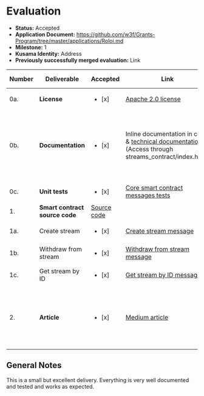 # Evaluation

- **Status:** Accepted
- **Application Document:** https://github.com/w3f/Grants-Program/tree/master/applications/Roloi.md
- **Milestone:** 1
- **Kusama Identity:** Address
- **Previously successfully merged evaluation:** Link

| Number | Deliverable                    | Accepted                                                              | Link                                                                                                                                                                        | Evaluation Notes                                                                                                    |
| ------ | ------------------------------ | --------------------------------------------------------------------- | --------------------------------------------------------------------------------------------------------------------------------------------------------------------------- | ------------------------------------------------------------------------------------------------------------------- |
| 0a.    | **License**                    | <ul><li>[x] </li></ul>                                                | [Apache 2.0 license](https://github.com/RoloiMoney/roloi-polkadot-w3f-grant/blob/main/LICENSE)                                                                              |                                                                                                                     |
| 0b.    | **Documentation**              | <ul><li>[x] </li></ul>                                                | Inline documentation in code & [technical documentation](https://github.com/RoloiMoney/roloi-polkadot-w3f-grant/tree/main/doc) (Access through streams_contract/index.html) | Very thorough documentation. Technical documentation mentioned in deliverable is the one generated by `cargo docs`. |
| 0c.    | **Unit tests**                 | <ul><li>[x] </li></ul>                                                | [Core smart contract messages tests](https://github.com/RoloiMoney/roloi-polkadot-w3f-grant/blob/main/lib.rs)                                                               | Very thorough unit tests.                                                                                           |
| 1.     | **Smart contract source code** | [Source code](https://github.com/RoloiMoney/roloi-polkadot-w3f-grant) |                                                                                                                                                                             |
| 1a.    | Create stream                  | <ul><li>[x] </li></ul>                                                | [Create stream message](https://github.com/RoloiMoney/roloi-polkadot-w3f-grant/blob/main/lib.rs)                                                                            | Works                                                                                                               |
| 1b.    | Withdraw from stream           | <ul><li>[x] </li></ul>                                                | [Withdraw from stream message](https://github.com/RoloiMoney/roloi-polkadot-w3f-grant/blob/main/lib.rs)                                                                     | Works                                                                                                               |
| 1c.    | Get stream by ID               | <ul><li>[x] </li></ul>                                                | [Get stream by ID message](https://github.com/RoloiMoney/roloi-polkadot-w3f-grant/blob/main/lib.rs)                                                                         | Works                                                                                                               |
| 2.     | **Article**                    | <ul><li>[x] </li></ul>                                                | [Medium article](https://medium.com/@RoloiMoney/cosmwasm-to-ink-beyond-the-cosmos-e4920604f9cb)                                                                             | Good overview of the differences in developer experience between CosmWASM and ink!                                  |

## General Notes

This is a small but excellent delivery. Everything is very well documented and tested and works as expected.
